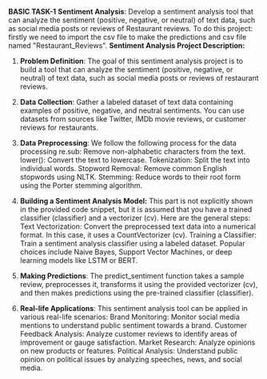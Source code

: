 **BASIC TASK-1**
 **Sentiment Analysis**: Develop a sentiment analysis tool that can analyze the sentiment (positive, negative, or neutral) of text data, such as social media posts or reviews of Restaurant reviews.
 To do this project: firstly we need to import the csv file to make the predictions and csv file named "Restaurant_Reviews".
 **Sentiment Analysis Project Description:**
1. **Problem Definition**:
The goal of this sentiment analysis project is to build a tool that can analyze the sentiment (positive, negative, or neutral) of text data, such as social media posts or reviews of restaurant reviews.

2. **Data Collection**:
Gather a labeled dataset of text data containing examples of positive, negative, and neutral sentiments. You can use datasets from sources like Twitter, IMDb movie reviews, or customer reviews for restaurants.

3. **Data Preprocessing**:
We follow the following process for the data processing
re.sub: Remove non-alphabetic characters from the text.
lower(): Convert the text to lowercase.
Tokenization: Split the text into individual words.
Stopword Removal: Remove common English stopwords using NLTK.
Stemming: Reduce words to their root form using the Porter stemming algorithm.

4. **Building a Sentiment Analysis Model:**
This part is not explicitly shown in the provided code snippet, but it is assumed that you have a trained classifier (classifier) and a vectorizer (cv). Here are the general steps:
Text Vectorization: Convert the preprocessed text data into a numerical format. In this case, it uses a CountVectorizer (cv).
Training a Classifier: Train a sentiment analysis classifier using a labeled dataset. Popular choices include Naive Bayes, Support Vector Machines, or deep learning models like LSTM or BERT.

5. **Making Predictions**:
The predict_sentiment function takes a sample review, preprocesses it, transforms it using the provided vectorizer (cv), and then makes predictions using the pre-trained classifier (classifier).

6. **Real-life Applications**:
This sentiment analysis tool can be applied in various real-life scenarios:
Brand Monitoring: Monitor social media mentions to understand public sentiment towards a brand.
Customer Feedback Analysis: Analyze customer reviews to identify areas of improvement or gauge satisfaction.
Market Research: Analyze opinions on new products or features.
Political Analysis: Understand public opinion on political issues by analyzing speeches, news, and social media.
